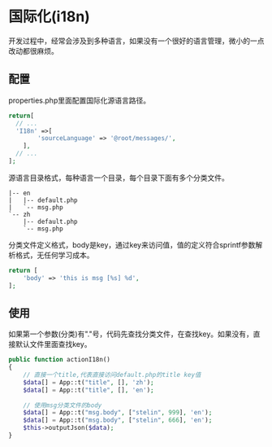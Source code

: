 # 国际化\(i18n\)

开发过程中，经常会涉及到多种语言，如果没有一个很好的语言管理，微小的一点改动都很麻烦。

## 配置

properties.php里面配置国际化源语言路径。

```php
return[
  // ...
  'I18n' =>[
        'sourceLanguage' => '@root/messages/',
    ],
  // ...  
];
```

源语言目录格式，每种语言一个目录，每个目录下面有多个分类文件。

    |-- en
    |   |-- default.php
    |   `-- msg.php
    `-- zh
        |-- default.php
        `-- msg.php

分类文件定义格式，body是key，通过key来访问值，值的定义符合sprintf参数解析格式，无任何学习成本。

```php
return [
    'body' => 'this is msg [%s] %d',
];
```

## 使用

如果第一个参数\(分类\)有"."号，代码先查找分类文件，在查找key。如果没有，直接默认文件里面查找key。

```php
public function actionI18n()
{
    // 直接一个title,代表直接访问default.php的title key值
    $data[] = App::t("title", [], 'zh');
    $data[] = App::t("title", [], 'en');
    
    // 使用msg分类文件的body
    $data[] = App::t("msg.body", ["stelin", 999], 'en');
    $data[] = App::t("msg.body", ["stelin", 666], 'en');
    $this->outputJson($data);
}
```



